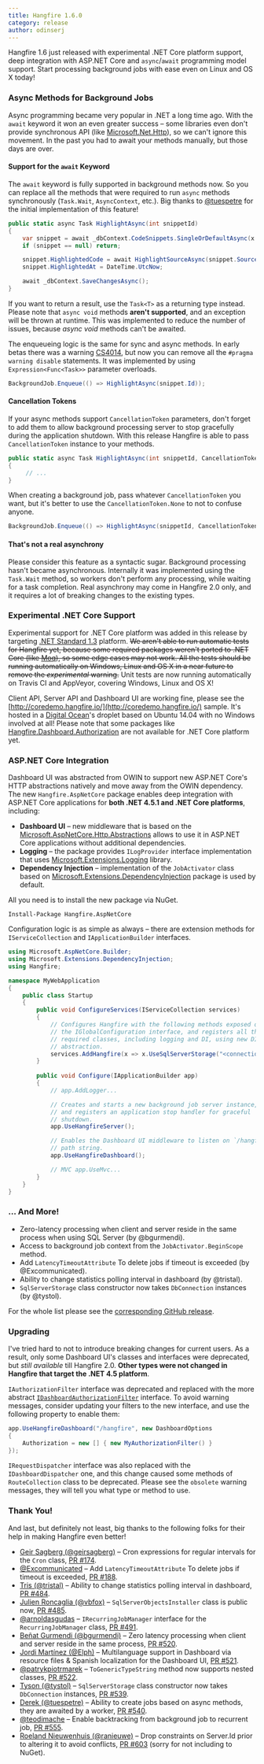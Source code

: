 ```yaml
---
title: Hangfire 1.6.0
category: release
author: odinserj
---
```


Hangfire 1.6 just released with experimental .NET Core platform support, deep integration with ASP.NET Core and `async`/`await` programming model support. Start processing background jobs with ease even on Linux and OS X today! 

### Async Methods for Background Jobs

Async programming became very popular in .NET a long time ago. With the `await` keyword it won an even greater success – some libraries even don't provide synchronous API (like [Microsoft.Net.Http](https://www.nuget.org/packages/Microsoft.Net.Http/)), so we can't ignore this movement. In the past you had to await your methods manually, but those days are over.

#### Support for the `await` Keyword

The `await` keyword is fully supported in background methods now. So you can replace all the methods that were required to run `async` methods synchronously (`Task.Wait`, `AsyncContext`, etc.). Big thanks to [@tuespetre](https://github.com/tuespetre) for the initial implementation of this feature!

```csharp
public static async Task HighlightAsync(int snippetId)
{
    var snippet = await _dbContext.CodeSnippets.SingleOrDefaultAsync(x => x.Id == snippetId);
    if (snippet == null) return;

    snippet.HighlightedCode = await HighlightSourceAsync(snippet.SourceCode);
    snippet.HighlightedAt = DateTime.UtcNow;

    await _dbContext.SaveChangesAsync();
}
```

If you want to return a result, use the `Task<T>` as a returning type instead. Please note that `async void` methods **aren't supported**, and an exception will be thrown at runtime. This was implemented to reduce the number of issues, because *async void* methods can't be awaited.

The enqueueing logic is the same for sync and async methods. In early betas there was a warning [CS4014](https://msdn.microsoft.com/en-us/library/hh873131.aspx), but now you can remove all the `#pragma warning disable` statements. It was implemented by using `Expression<Func<Task>>` parameter overloads.

```csharp
BackgroundJob.Enqueue(() => HighlightAsync(snippet.Id));
``` 

#### Cancellation Tokens

If your async methods support `CancellationToken` parameters, don't forget to add them to allow background processing server to stop gracefully during the application shutdown. With this release Hangfire is able to pass `CancellationToken` instance to your methods.

```csharp
public static async Task HighlightAsync(int snippetId, CancellationToken token)
{
     // ...
}
```

When creating a background job, pass whatever `CancellationToken` you want, but it's better to use the `CancellationToken.None` to not to confuse anyone.

```csharp
BackgroundJob.Enqueue(() => HighlightAsync(snippetId, CancellationToken.None));
```

#### That's not a real asynchrony

Please consider this feature as a syntactic sugar. Background processing hasn't became asynchronous. Internally it was implemented using the `Task.Wait` method, so workers don't perform any processing, while waiting for a task completion. Real asynchrony may come in Hangfire 2.0 only, and it requires a lot of breaking changes to the existing types.

### Experimental .NET Core Support

Experimental support for .NET Core platform was added in this release by targeting [.NET Standard 1.3](https://docs.microsoft.com/en-us/dotnet/articles/standard/library) platform. ~~We aren't able to run automatic tests for Hangfire yet, because some required packages weren't ported to .NET Core (like [Moq](https://www.nuget.org/packages/Moq)), so some edge cases may not work. All the tests should be running automatically on Windows, Linux and OS X in a near future to remove the *experimental* warning.~~ Unit tests are now running automatically on Travis CI and AppVeyor, covering Windows, Linux and OS X!

Client API, Server API and Dashboard UI are working fine, please see the [http://coredemo.hangfire.io/](http://coredemo.hangfire.io/) sample. It's hosted in a [Digital Ocean](https://www.digitalocean.com/)'s droplet based on Ubuntu 14.04 with no Windows involved at all! Please note that some packages like [Hangfire.Dashboard.Authorization](https://www.nuget.org/packages/Hangfire.Dashboard.Authorization/) are not available for .NET Core platform yet.

### ASP.NET Core Integration

Dashboard UI was abstracted from OWIN to support new ASP.NET Core's HTTP abstractions natively and move away from the OWIN dependency. The new `Hangfire.AspNetCore` package enables deep integration with ASP.NET Core applications for **both .NET 4.5.1 and .NET Core platforms**, including:

* **Dashboard UI** – new middleware that is based on the [Microsoft.AspNetCore.Http.Abstractions](https://www.nuget.org/packages/Microsoft.AspNetCore.Http.Abstractions/) allows to use it in ASP.NET Core applications without additional dependencies.
* **Logging** – the package provides `ILogProvider` interface implementation that uses [Microsoft.Extensions.Logging](https://www.nuget.org/packages/Microsoft.Extensions.Logging.Abstractions/) library.
* **Dependency Injection** – implementation of the `JobActivator` class based on [Microsoft.Extensions.DependencyInjection](https://www.nuget.org/packages/Microsoft.Extensions.DependencyInjection.Abstractions/) package is used by default.

All you need is to install the new package via NuGet.

```
Install-Package Hangfire.AspNetCore
```

Configuration logic is as simple as always – there are extension methods for `IServiceCollection` and `IApplicationBuilder` interfaces.

```csharp
using Microsoft.AspNetCore.Builder;
using Microsoft.Extensions.DependencyInjection;
using Hangfire;

namespace MyWebApplication
{
    public class Startup
    {
        public void ConfigureServices(IServiceCollection services)
        {
            // Configures Hangfire with the following methods exposed on 
            // the IGlobalConfiguration interface, and registers all the
            // required classes, including logging and DI, using new DI 
            // abstraction.
            services.AddHangfire(x => x.UseSqlServerStorage("<connection string>"));
        }
        
        public void Configure(IApplicationBuilder app)
        {
            // app.AddLogger...

            // Creates and starts a new background job server instance,
            // and registers an application stop handler for graceful
            // shutdown.
            app.UseHangfireServer();

            // Enables the Dashboard UI middleware to listen on `/hangfire`
            // path string.
            app.UseHangfireDashboard();

            // MVC app.UseMvc...
        }
    }
}

```

### … And More!

* Zero-latency processing when client and server reside in the same process when using SQL Server (by @bgurmendi).
* Access to background job context from the `JobActivator.BeginScope` method.
* Add `LatencyTimeoutAttribute` To delete jobs if timeout is exceeded (by @Excommunicated).
* Ability to change statistics polling interval in dashboard (by @tristal).
* `SqlServerStorage` class constructor now takes `DbConnection` instances (by @tystol).

For the whole list please see the [corresponding GitHub release](https://github.com/HangfireIO/Hangfire/releases/tag/v1.6.0). 

### Upgrading

I've tried hard to not to introduce breaking changes for current users. As a result, only some Dashboard UI's classes and interfaces were deprecated, but *still available* till Hangfire 2.0. **Other types were not changed in Hangfire that target the .NET 4.5 platform**.

 `IAuthorizationFilter` interface was deprecated and replaced with the more abstract [`IDashboardAuthorizationFilter`](https://github.com/HangfireIO/Hangfire/blob/4dec6435fb552364833c359079230ad04fd98e53/src/Hangfire.Core/Dashboard/IDashboardAuthorizationFilter.cs) interface. To avoid warning messages, consider updating your filters to the new interface, and use the following property to enable them:

```csharp 
app.UseHangfireDashboard("/hangfire", new DashboardOptions
{
    Authorization = new [] { new MyAuthorizationFilter() }
});
```

`IRequestDispatcher` interface was also replaced with the `IDashboardDispatcher` one, and this change caused some methods of `RouteCollection` class to be deprecated. Please see the `obsolete` warning messages, they will tell you what type or method to use.

### Thank You!

And last, but definitely not least, big thanks to the following folks for their help in making Hangfire even better!

* [Geir Sagberg (@geirsagberg)](https://github.com/geirsagberg) – Cron expressions for regular intervals for the `Cron` class, [PR&nbsp;#174](https://github.com/HangfireIO/Hangfire/pull/174).
* [@Excommunicated](https://github.com/Excommunicated) – Add `LatencyTimeoutAttribute` To delete jobs if timeout is exceeded, [PR&nbsp;#188](https://github.com/HangfireIO/Hangfire/pull/188). 
* [Tris (@tristal)](https://github.com/tristal) – Ability to change statistics polling interval in dashboard, [PR&nbsp;#484](https://github.com/HangfireIO/Hangfire/pull/484).
* [Julien Roncaglia (@vbfox)](https://github.com/vbfox) – `SqlServerObjectsInstaller` class is public now, [PR&nbsp;#485](https://github.com/HangfireIO/Hangfire/pull/485).
* [@arnoldasgudas](https://github.com/arnoldasgudas) – `IRecurringJobManager` interface for the `RecurringJobManager` class, [PR&nbsp;#491](https://github.com/HangfireIO/Hangfire/pull/491).
* [Beñat Gurmendi (@bgurmendi)](https://github.com/bgurmendi) – Zero latency processing when client and server reside in the same process, [PR&nbsp;#520](https://github.com/HangfireIO/Hangfire/pull/520).
* [Jordi Martínez (@Elph)](https://github.com/Elph) – Multilanguage support in Dashboard via resource files & Spanish localization for the Dashboard UI, [PR&nbsp;#521](https://github.com/HangfireIO/Hangfire/pull/521).
* [@patrykpiotrmarek](https://github.com/patrykpiotrmarek) – `ToGenericTypeString` method now supports nested classes, [PR&nbsp;#522](https://github.com/HangfireIO/Hangfire/pull/522). 
* [Tyson (@tystol)](https://github.com/tystol) – `SqlServerStorage` class constructor now takes `DbConnection` instances, [PR&nbsp;#539](https://github.com/HangfireIO/Hangfire/pull/539).
* [Derek (@tuespetre)](https://github.com/tuespetre) – Ability to create jobs based on async methods, they are awaited by a worker, [PR&nbsp;#540](https://github.com/HangfireIO/Hangfire/pull/540).
* [@teodimache](https://github.com/teodimache) – Enable backtracking from background job to recurrent job, [PR&nbsp;#555](https://github.com/HangfireIO/Hangfire/pull/555).
* [Roeland Nieuwenhuis (@ranieuwe)](https://github.com/ranieuwe) – Drop constraints on Server.Id prior to altering it to avoid conflicts, [PR&nbsp;#603](https://github.com/HangfireIO/Hangfire/pull/603) (sorry for not including to NuGet).
